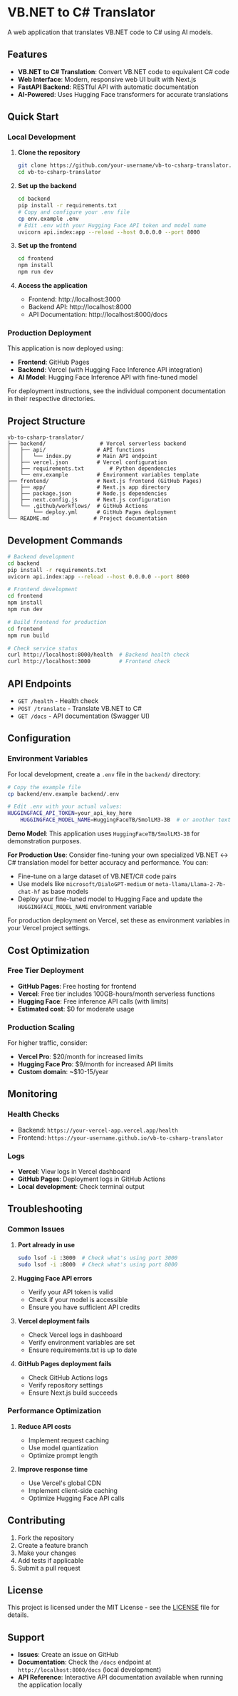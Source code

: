 # VB.NET to C# Translator

A web application that translates VB.NET code to C# using AI models.

## Features

- **VB.NET to C# Translation**: Convert VB.NET code to equivalent C# code
- **Web Interface**: Modern, responsive web UI built with Next.js
- **FastAPI Backend**: RESTful API with automatic documentation
- **AI-Powered**: Uses Hugging Face transformers for accurate translations

## Quick Start

### Local Development

1. **Clone the repository**
   ```bash
   git clone https://github.com/your-username/vb-to-csharp-translator.git
   cd vb-to-csharp-translator
   ```

2. **Set up the backend**
   ```bash
   cd backend
   pip install -r requirements.txt
   # Copy and configure your .env file
   cp env.example .env
   # Edit .env with your Hugging Face API token and model name
   uvicorn api.index:app --reload --host 0.0.0.0 --port 8000
   ```

3. **Set up the frontend**
   ```bash
   cd frontend
   npm install
   npm run dev
   ```

4. **Access the application**
   - Frontend: http://localhost:3000
   - Backend API: http://localhost:8000
   - API Documentation: http://localhost:8000/docs

### Production Deployment

This application is now deployed using:
- **Frontend**: GitHub Pages
- **Backend**: Vercel (with Hugging Face Inference API integration)
- **AI Model**: Hugging Face Inference API with fine-tuned model

For deployment instructions, see the individual component documentation in their respective directories.

## Project Structure

```
vb-to-csharp-translator/
├── backend/                 # Vercel serverless backend
│   ├── api/                # API functions
│   │   └── index.py        # Main API endpoint
│   ├── vercel.json         # Vercel configuration
│   ├── requirements.txt        # Python dependencies
│   └── env.example         # Environment variables template
├── frontend/               # Next.js frontend (GitHub Pages)
│   ├── app/                # Next.js app directory
│   ├── package.json        # Node.js dependencies
│   ├── next.config.js      # Next.js configuration
│   └── .github/workflows/  # GitHub Actions
│       └── deploy.yml      # GitHub Pages deployment
└── README.md              # Project documentation
```

## Development Commands

```bash
# Backend development
cd backend
pip install -r requirements.txt
uvicorn api.index:app --reload --host 0.0.0.0 --port 8000

# Frontend development
cd frontend
npm install
npm run dev

# Build frontend for production
cd frontend
npm run build

# Check service status
curl http://localhost:8000/health  # Backend health check
curl http://localhost:3000         # Frontend check
```

## API Endpoints

- `GET /health` - Health check
- `POST /translate` - Translate VB.NET to C#
- `GET /docs` - API documentation (Swagger UI)

## Configuration

### Environment Variables

For local development, create a `.env` file in the `backend/` directory:

```bash
# Copy the example file
cp backend/env.example backend/.env

# Edit .env with your actual values:
HUGGINGFACE_API_TOKEN=your_api_key_here
    HUGGINGFACE_MODEL_NAME=HuggingFaceTB/SmolLM3-3B  # or another text generation model
  ```
  
  **Demo Model**: This application uses `HuggingFaceTB/SmolLM3-3B` for demonstration purposes.
  
  **For Production Use**: Consider fine-tuning your own specialized VB.NET ↔ C# translation model for better accuracy and performance. You can:
  - Fine-tune on a large dataset of VB.NET/C# code pairs
  - Use models like `microsoft/DialoGPT-medium` or `meta-llama/Llama-2-7b-chat-hf` as base models
  - Deploy your fine-tuned model to Hugging Face and update the `HUGGINGFACE_MODEL_NAME` environment variable
  
  For production deployment on Vercel, set these as environment variables in your Vercel project settings.

## Cost Optimization

### Free Tier Deployment
- **GitHub Pages**: Free hosting for frontend
- **Vercel**: Free tier includes 100GB-hours/month serverless functions
- **Hugging Face**: Free inference API calls (with limits)
- **Estimated cost**: $0 for moderate usage

### Production Scaling
For higher traffic, consider:
- **Vercel Pro**: $20/month for increased limits
- **Hugging Face Pro**: $9/month for increased API limits
- **Custom domain**: ~$10-15/year

## Monitoring

### Health Checks
- Backend: `https://your-vercel-app.vercel.app/health`
- Frontend: `https://your-username.github.io/vb-to-csharp-translator`

### Logs
- **Vercel**: View logs in Vercel dashboard
- **GitHub Pages**: Deployment logs in GitHub Actions
- **Local development**: Check terminal output

## Troubleshooting

### Common Issues

1. **Port already in use**
   ```bash
   sudo lsof -i :3000  # Check what's using port 3000
   sudo lsof -i :8000  # Check what's using port 8000
   ```

2. **Hugging Face API errors**
   - Verify your API token is valid
   - Check if your model is accessible
   - Ensure you have sufficient API credits

3. **Vercel deployment fails**
   - Check Vercel logs in dashboard
   - Verify environment variables are set
   - Ensure requirements.txt is up to date

4. **GitHub Pages deployment fails**
   - Check GitHub Actions logs
   - Verify repository settings
   - Ensure Next.js build succeeds

### Performance Optimization

1. **Reduce API costs**
   - Implement request caching
   - Use model quantization
   - Optimize prompt length

2. **Improve response time**
   - Use Vercel's global CDN
   - Implement client-side caching
   - Optimize Hugging Face API calls

## Contributing

1. Fork the repository
2. Create a feature branch
3. Make your changes
4. Add tests if applicable
5. Submit a pull request

## License

This project is licensed under the MIT License - see the [LICENSE](LICENSE) file for details.

## Support

- **Issues**: Create an issue on GitHub
- **Documentation**: Check the `/docs` endpoint at `http://localhost:8000/docs` (local development)
- **API Reference**: Interactive API documentation available when running the application locally
